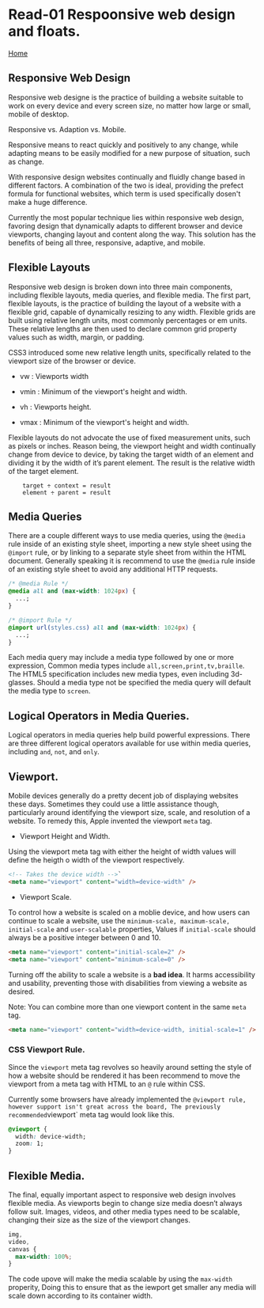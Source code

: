 # Read-01 Respoonsive web design and floats.

[Home](https://sayefdeen.github.io/reading-notes301/)

## Responsive Web Design

Responsive web designe is the practice of building a website suitable to work on every device and every screen size, no matter how large or small, mobile of desktop.

Responsive vs. Adaption vs. Mobile.

Responsive means to react quickly and positively to any change, while adapting means to be easily modified for a new purpose of situation, such as change.

With responsive design websites continually and fluidly change based in different factors. A combination of the two is ideal, providing the prefect formula for functional websites, which term is used specifically dosen't make a huge difference.

Currently the most popular technique lies within responsive web design, favoring design that dynamically adapts to different browser and device viewports, changing layout and content along the way. This solution has the benefits of being all three, responsive, adaptive, and mobile.

## Flexible Layouts

Responsive web design is broken down into three main components, including flexible layouts, media queries, and flexible media. The first part, flexible layouts, is the practice of building the layout of a website with a flexible grid, capable of dynamically resizing to any width. Flexible grids are built using relative length units, most commonly percentages or em units. These relative lengths are then used to declare common grid property values such as width, margin, or padding.

CSS3 introduced some new relative length units, specifically related to the viewport size of the browser or device.

- vw : Viewports width

- vmin : Minimum of the viewport's height and width.

- vh : Viewports height.

- vmax : Minimum of the viewport's height and width.

Flexible layouts do not advocate the use of fixed measurement units, such as pixels or inches. Reason being, the viewport height and width continually change from device to device, by taking the target width of an element and dividing it by the width of it’s parent element. The result is the relative width of the target element.

        target ÷ context = result
        element ÷ parent = result

## Media Queries

There are a couple different ways to use media queries, using the `@media` rule inside of an existing style sheet, importing a new style sheet using the `@import` rule, or by linking to a separate style sheet from within the HTML document. Generally speaking it is recommend to use the `@media` rule inside of an existing style sheet to avoid any additional HTTP requests.

```css
/* @media Rule */
@media all and (max-width: 1024px) {
  ...;
}

/* @import Rule */
@import url(styles.css) all and (max-width: 1024px) {
  ...;
}
```

Each media query may include a media type followed by one or more expression, Common media types include `all,screen,print,tv,braille`. The HTML5 specification includes new media types, even including 3d-glasses. Should a media type not be specified the media query will default the media type to `screen`.

## Logical Operators in Media Queries.

Logical operators in media queries help build powerful expressions. There are three different logical operators available for use within media queries, including `and`, `not`, and `only`.

## Viewport.

Mobile devices generally do a pretty decent job of displaying websites these days. Sometimes they could use a little assistance though, particularly around identifying the viewport size, scale, and resolution of a website. To remedy this, Apple invented the viewport `meta` tag.

- Viewport Height and Width.

Using the viewport meta tag with either the height of width values will define the heigth o width of the viewport respectively.

```html
<!-- Takes the device width -->`
<meta name="viewport" content="width=device-width" />
```

- Viewport Scale.

To control how a website is scaled on a moblie device, and how users can continue to scale a website, use the `minimum-scale, maximum-scale, initial-scale` and `user-scalable` properties, Values if `initial-scale` should always be a positive integer between 0 and 10.

```html
<meta name="viewport" content="initial-scale=2" />
<meta name="viewport" content="minimum-scale=0" />
```

Turning off the ability to scale a website is a **bad idea**. It harms accessibility and usability, preventing those with disabilities from viewing a website as desired.

Note: You can combine more than one viewport content in the same `meta` tag.

```html
<meta name="viewport" content="width=device-width, initial-scale=1" />
```

### CSS Viewport Rule.

Since the `viewport` meta tag revolves so heavily around setting the style of how a website should be rendered it has been recommend to move the viewport from a meta tag with HTML to an `@` rule within CSS.

Currently some browsers have already implemented the `@viewport rule, however support isn't great across the board, The previously recommended`viewport` meta tag would look like this.

```css
@viewport {
  width: device-width;
  zoom: 1;
}
```

## Flexible Media.

The final, equally important aspect to responsive web design involves flexible media. As viewports begin to change size media doesn’t always follow suit. Images, videos, and other media types need to be scalable, changing their size as the size of the viewport changes.

```css
img,
video,
canvas {
  max-width: 100%;
}
```

The code upove will make the media scalable by using the `max-width` properity, Doing this to ensure that as the iewport get smaller any media will scale down according to its container width.
